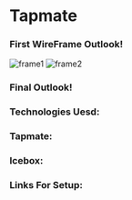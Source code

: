 # Tapmate
### First WireFrame Outlook!
![frame1](https://i.imgur.com/X99UwyK.png)
![frame2](https://i.imgur.com/B9IuAUr.png)
### Final Outlook!
### Technologies Uesd:
### Tapmate:
### Icebox:
### Links For Setup:
